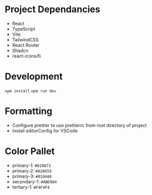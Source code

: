 # Project Dependancies

- React
- TypeScript
- Vite
- TailwindCSS
- React Router
- Shadcn
- react-icons/fi

# Development

`npm install`
`npm run dev`

# Formatting

- Configure prettier to use prettierrc from root directory of project
- Install editorConfig for VSCode

# Color Pallet

- primary-1: `#020873`
- primary-2: `#020659`
- primary-3: `#010440`
- secondary-1: `#ABD904`
- tertiary-1: `#F4F4F4`

